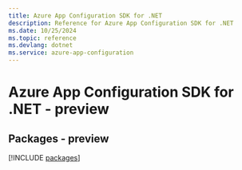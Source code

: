 ```yaml
---
title: Azure App Configuration SDK for .NET
description: Reference for Azure App Configuration SDK for .NET
ms.date: 10/25/2024
ms.topic: reference
ms.devlang: dotnet
ms.service: azure-app-configuration
---
```

# Azure App Configuration SDK for .NET - preview
## Packages - preview
[!INCLUDE [packages](app-configuration-index.md)]